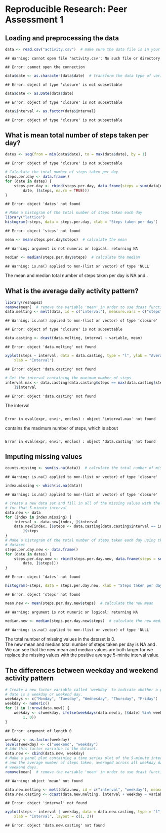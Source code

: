 # Reproducible Research: Peer Assessment 1


## Loading and preprocessing the data

```r
data <- read.csv("activity.csv")  # make sure the data file is in your working directory
```

```
## Warning: cannot open file 'activity.csv': No such file or directory
```

```
## Error: cannot open the connection
```

```r
data$date <- as.character(data$date)  # transform the data type of variable 'date' and 'interval'
```

```
## Error: object of type 'closure' is not subsettable
```

```r
data$date <- as.Date(data$date)
```

```
## Error: object of type 'closure' is not subsettable
```

```r
data$interval <- as.factor(data$interval)
```

```
## Error: object of type 'closure' is not subsettable
```


## What is mean total number of steps taken per day?

```r
dates <- seq(from = min(data$date), to = max(data$date), by = 1)
```

```
## Error: object of type 'closure' is not subsettable
```

```r
# Calculate the total number of steps taken per day
steps.per.day <- data.frame()
for (date in dates) {
    steps.per.day <- rbind(steps.per.day, data.frame(steps = sum(data[data$date == 
        date, ]$steps, na.rm = TRUE)))
}
```

```
## Error: object 'dates' not found
```

```r
# Make a histogram of the total number of steps taken each day
library("lattice")
histogram(~steps, data = steps.per.day, xlab = "Steps taken per day")
```

```
## Error: object 'steps' not found
```

```r
mean <- mean(steps.per.day$steps)  # calculate the mean
```

```
## Warning: argument is not numeric or logical: returning NA
```

```r
median <- median(steps.per.day$steps)  # calculate the median
```

```
## Warning: is.na() applied to non-(list or vector) of type 'NULL'
```

The mean and median total number of steps taken per day is NA and .

## What is the average daily activity pattern?

```r
library(reshape2)
remove(mean)  # remove the variable 'mean' in order to use dcast function
data.melting <- melt(data, id = c("interval"), measure.vars = c("steps"), na.rm = TRUE)
```

```
## Warning: is.na() applied to non-(list or vector) of type 'closure'
```

```
## Error: object of type 'closure' is not subsettable
```

```r
data.casting <- dcast(data.melting, interval ~ variable, mean)
```

```
## Error: object 'data.melting' not found
```

```r
xyplot(steps ~ interval, data = data.casting, type = "l", ylab = "Average number of steps", 
    xlab = "Interval")
```

```
## Error: object 'data.casting' not found
```

```r
# Get the interval containing the maximum number of steps
interval.max <- data.casting[data.casting$steps == max(data.casting$steps), 
    ]$interval
```

```
## Error: object 'data.casting' not found
```

The interval 

```

Error in eval(expr, envir, enclos) : object 'interval.max' not found

```

 contains the maximum number of steps, which is about 

```

Error in eval(expr, envir, enclos) : object 'data.casting' not found

```



## Imputing missing values

```r
counts.missing <- sum(is.na(data))  # calculate the total number of missing values
```

```
## Warning: is.na() applied to non-(list or vector) of type 'closure'
```

```r
index.missing <- which(is.na(data))
```

```
## Warning: is.na() applied to non-(list or vector) of type 'closure'
```

```r
# Create a new data set and fill in all of the missing values with the mean
# for that 5-minute interval
data.new <- data
for (index in index.missing) {
    interval <- data.new[index, ]$interval
    data.new[index, ]$steps <- data.casting[data.casting$interval == interval, 
        ]$steps
}
# Make a histogram of the total number of steps taken each day using the new
# dataset
steps.per.day.new <- data.frame()
for (date in dates) {
    steps.per.day.new <- rbind(steps.per.day.new, data.frame(steps = sum(data.new[data.new$date == 
        date, ]$steps)))
}
```

```
## Error: object 'dates' not found
```

```r
histogram(~steps, data = steps.per.day.new, xlab = "Steps taken per day")
```

```
## Error: object 'steps' not found
```

```r
mean.new <- mean(steps.per.day.new$steps)  # calculate the new mean
```

```
## Warning: argument is not numeric or logical: returning NA
```

```r
median.new <- median(steps.per.day.new$steps)  # calculate the new median
```

```
## Warning: is.na() applied to non-(list or vector) of type 'NULL'
```

The total number of missing values in the dataset is 0.  
The new mean and median total number of steps taken per day is NA and .  
We can see that the new mean and median values are both larger for we replace the missing values with the positive average 5-minite interval value.

## The differences between weekday and weekend activity pattern

```r
# Create a new factor variable called 'weekday' to indicate whether a given
# date is a weekday or weekend day.
weekdays <- c("Monday", "Tuesday", "Wednesday", "Thursday", "Friday")
weekday <- numeric()
for (i in 1:nrow(data.new)) {
    weekday <- c(weekday, ifelse(weekdays(data.new[i, ]$date) %in% weekdays, 
        1, 0))
}
```

```
## Error: argument of length 0
```

```r
weekday <- as.factor(weekday)
levels(weekday) <- c("weekend", "weekday")
# Add this factor varialbe to the dataset.
data.new <- cbind(data.new, weekday)
# Make a panel plot containing a time series plot of the 5-minute interval
# and the average number of steps taken, averaged across all weekday days or
# weekend days.
remove(mean)  # remove the variable 'mean' in order to use dcast function
```

```
## Warning: object 'mean' not found
```

```r
data.new.melting <- melt(data.new, id = c("interval", "weekday"), measure.vars = c("steps"))
data.new.casting <- dcast(data.new.melting, interval + weekday ~ variable, mean)
```

```
## Error: object 'interval' not found
```

```r
xyplot(steps ~ interval | weekday, data = data.new.casting, type = "l", ylab = "Average number of steps", 
    xlab = "Interval", layout = c(1, 2))
```

```
## Error: object 'data.new.casting' not found
```

